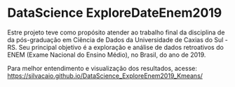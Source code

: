 # DataScience ExploreDateEnem2019

Estre projeto teve como propósito atender ao trabalho final da disciplina de da pós-graduação em Ciência de Dados da Universidade de Caxias do Sul - RS. Seu principal objetivo é a exploração e análise de dados retroativos do ENEM (Exame Nacional do Ensino Médio), no Brasil, do ano de 2019.

Para melhor entendimento e visualização dos resultados, acesse: https://silvacaio.github.io/DataScience_ExploreEnem2019_Kmeans/

